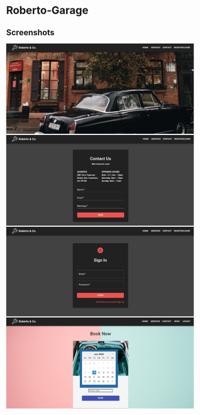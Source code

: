 # Roberto-Garage

## Screenshots
![home](./img/home.png)
![contact](./img/contact.png)
![login](./img/login.png)
![book](./img/book.png)
